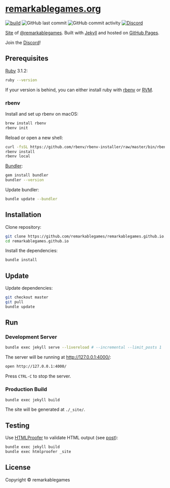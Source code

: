 # [remarkablegames.org](https://b.remarkabl.org/games)

[![build](https://github.com/remarkablegames/remarkablegames.github.io/actions/workflows/build.yml/badge.svg)](https://github.com/remarkablegames/remarkablegames.github.io/actions/workflows/build.yml)
![GitHub last commit](https://badgen.net/github/last-commit/remarkablegames/remarkablegames.github.io)
![GitHub commit activity](https://img.shields.io/github/commit-activity/y/remarkablegames/remarkablegames.github.io)
[![Discord](https://badgen.net/discord/online-members/rQjGyJ8Rp6?cache=300&icon=discord)](https://b.remarkabl.org/remarkablegames-discord)

[Site](https://b.remarkabl.org/games) of [@remarkablegames](https://github.com/remarkablegames). Built with [Jekyll](https://jekyllrb.com) and hosted on [GitHub Pages](https://pages.github.com).

Join the [Discord](https://b.remarkabl.org/remarkablegames-discord)!

## Prerequisites

[Ruby](https://www.ruby-lang.org/en/downloads/) 3.1.2:

```sh
ruby --version
```

If your version is behind, you can either install ruby with [rbenv](https://github.com/rbenv/rbenv) or [RVM](https://rvm.io/).

### rbenv

Install and set up rbenv on macOS:

```sh
brew install rbenv
rbenv init
```

Reload or open a new shell:

```sh
curl -fsSL https://github.com/rbenv/rbenv-installer/raw/master/bin/rbenv-doctor | bash
rbenv install
rbenv local
```

[Bundler](https://bundler.io/):

```sh
gem install bundler
bundler --version
```

Update bundler:

```sh
bundle update --bundler
```

## Installation

Clone repository:

```sh
git clone https://github.com/remarkablegames/remarkablegames.github.io.git
cd remarkablegames.github.io
```

Install the dependencies:

```sh
bundle install
```

## Update

Update dependencies:

```sh
git checkout master
git pull
bundle update
```

## Run

### Development Server

```sh
bundle exec jekyll serve --livereload # --incremental --limit_posts 1
```

The server will be running at http://127.0.0.1:4000/:

```sh
open http://127.0.0.1:4000/
```

Press `CTRL-C` to stop the server.

### Production Build

```sh
bundle exec jekyll build
```

The site will be generated at `./_site/`.

## Testing

Use [HTMLProofer](https://github.com/gjtorikian/html-proofer) to validate HTML output (see [post](https://remarkablemark.org/blog/2017/01/31/travis-github-pages/)):

```sh
bundle exec jekyll build
bundle exec htmlproofer _site
```

## License

Copyright © remarkablegames

